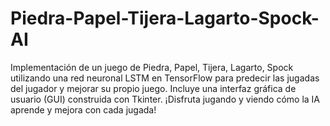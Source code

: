# Piedra-Papel-Tijera-Lagarto-Spock-AI
Implementación de un juego de Piedra, Papel, Tijera, Lagarto, Spock utilizando una red neuronal LSTM en TensorFlow para predecir las jugadas del jugador y mejorar su propio juego. Incluye una interfaz gráfica de usuario (GUI) construida con Tkinter. ¡Disfruta jugando y viendo cómo la IA aprende y mejora con cada jugada!
